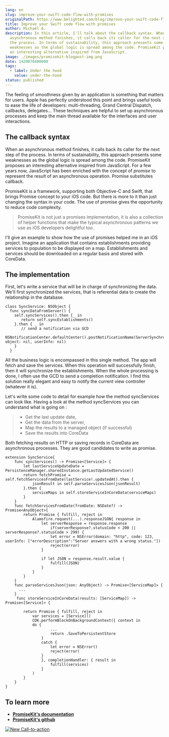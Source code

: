 ```yaml
---
lang: en
slug: improve-your-swift-code-flow-with-promises
originalPath: https://www.belighted.com/blog/improve-your-swift-code-flow-with-promises
title: Improve your Swift code flow with promises
author: Michaël A.
description: In this article, I'll talk about the callback syntax. When an
  asynchronous method finishes, it calls back its caller for the next step of
  the process. In terms of sustainability, this approach presents some
  weaknesses as the global logic is spread among the code. PromiseKit proposes
  an interesting alternative inspired from JavaScript.
image: ./images/promisekit-blogpost-img.png
date: 1420070400000
tags:
  - label: Under the hood
    value: under-the-hood
status: published
---
```

The feeling of smoothness given by an application is something that matters for users. Apple has perfectly understood this point and brings useful tools to ease the life of developers: multi-threading, Grand Central Dispatch, callbacks, delegates... These techniques are helpful to set up asynchronous processes and keep the main thread available for the interfaces and user interactions.

The callback syntax
-------------------

When an asynchronous method finishes, it calls back its caller for the next step of the process. In terms of sustainability, this approach presents some weaknesses as the global logic is spread among the code. PromiseKit proposes an interesting alternative inspired from JavaScript. For a few years now, JavaScript has been enriched with the concept of _promise_ to represent the result of an asynchronous operation. Promise substitutes callback.

PromiseKit is a framework, supporting both Objective-C and Swift, that brings Promise concept to your iOS code. But there is more to it than just changing the syntax in your code. The use of promise gives the opportunity to reduce code complexity.

> PromiseKit is not just a promises implementation, it is also a collection of helper functions that make the typical asynchronous patterns we use as iOS developers delightful too.

I'll give an example to show how the use of promises helped me in an iOS project. Imagine an application that contains establishments providing services to population to be displayed on a map. Establishments and services should be downloaded on a regular basis and stored with CoreData.

The implementation
------------------

First, let's write a service that will be in charge of synchronizing the data. We'll first synchronized the services, that is referential data to create the relationship in the database.

    class SyncService: NSObject {
      func syncDataFromServer() {
        self.syncServices().then {_ in
           return self.syncEstablishments()
        }.then { _ in
           // send a notification via GCD
           NSNotificationCenter.defaultCenter().postNotificationName(ServerSynchronisationDone, object: nil, userInfo: nil)
        }
      }
    

  
All the business logic is encompassed in this single method. The app will fetch and save the services. When this operation will successfully finish, then it will synchronize the establishments. When the whole processing is done, I often use the GCD to send a completion notification. I find this solution really elegant and easy to notify the current view controller (whatever it is).

Let's write some code to detail for example how the method syncServices can look like. Having a look at the method syncServices you can understand what is going on :

> *   Get the last update date,
> *   Get the data from the server,
> *   Map the results to a managed object (if successful)
> *   Save the results into CoreData

Both fetching results on HTTP or saving records in CoreData are asynchronous processes. They are good candidates to write as promise.

    extension SyncService{
        func syncServices() -> Promise<[Service]> {
            let lastServiceUpdateDate = PersistenceManager.sharedInstance.getLastUpdatedService()
            return fetchPromise = self.fetchServicesFromDate(lastService!.updatedAt).then {
                jsonResult in self.parseServicesJson(jsonResult)
            }.then {
                serviceMaps in self.storeServiceInCoreData(serviceMaps)
            }
        }
        func fetchServicesFromDate(fromDate: NSDate?) -> Promise<AnyObject>{
            return Promise { fulfill, reject in
                Alamofire.request(...).responseJSON{ response in
                    let serverResponse = response.response
                        if(serverResponse?.statusCode < 200 || serverResponse?.statusCode > 299) {
                        let error = NSError(domain: "http", code: 123, userInfo: ["errorDescription":"Server answers with a wrong status."])
                        reject(error)
                    }
    
                    if let JSON = response.result.value {
                        fulfill(JSON)
                    }
                }
            }
        }
        func parseServicesJson(json: AnyObject) -> Promise<[ServiceMap]> {
          ...
        }
         func storeServiceInCoreData(results: [ServiceMap]) -> Promise<[Service]> {
    
            return Promise { fulfill, reject in
                var services = [Service]()
                CDK.performBlockOnBackgroundContext({ context in
                do {
                        ...
                        return .SaveToPersistentStore
                    }
                    catch {
                        let error = NSError()
                        reject(error)
                    }
                    }, completionHandler: { result in
                        fulfill(services)
                    }
                )
            }
        }
    }
    

To learn more
-------------

*   **[PromiseKit's documentation](https://promisekit.org/)**
*   **[PromiseKit's github](https://github.com/mxcl/PromiseKit)**

[![New Call-to-action](https://no-cache.hubspot.com/cta/default/1684659/fb3606cc-cc1b-47d0-ae85-2c9f69837fe2.png)](https://cta-redirect.hubspot.com/cta/redirect/1684659/fb3606cc-cc1b-47d0-ae85-2c9f69837fe2)